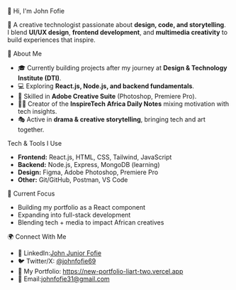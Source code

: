  👋 Hi, I'm John Fofie  

🚀 A creative technologist passionate about **design, code, and storytelling**.  
I blend **UI/UX design**, **frontend development**, and **multimedia creativity** to build experiences that inspire.



 🌟 About Me  
- 🎓 Currently building projects after my journey at **Design & Technology Institute (DTI)**.  
- 💻 Exploring **React.js, Node.js, and backend fundamentals**.  
- 🎨 Skilled in **Adobe Creative Suite** (Photoshop, Premiere Pro).  
- ✍🏽 Creator of the **InspireTech Africa Daily Notes**  mixing motivation with tech insights.  
- 🎭 Active in **drama & creative storytelling**, bringing tech and art together.  



Tech & Tools I Use  
- **Frontend:** React.js, HTML, CSS, Tailwind, JavaScript  
- **Backend:** Node.js, Express, MongoDB (learning)  
- **Design:** Figma, Adobe Photoshop, Premiere Pro  
- **Other:** Git/GitHub, Postman, VS Code  



 📌 Current Focus  
- Building my portfolio as a React component  
- Expanding into full-stack development
- Blending tech + media to impact African creatives  



 🌍 Connect With Me  
- 💼 LinkedIn:[John Junior Fofie ](https://www.linkedin.com/in/john-junior-fofie-6371ab353?utm_source=share&utm_campaign=share_via&utm_content=profile&utm_medium=ios_app)
- 🐦 Twitter/X: [@johnfofie69 ](https://x.com/johnfofie69?s=11) 
- 🎨 My Portfolio: https://new-portfolio-liart-two.vercel.app 
- 📧 Email:johnfofie31@gmail.com   


